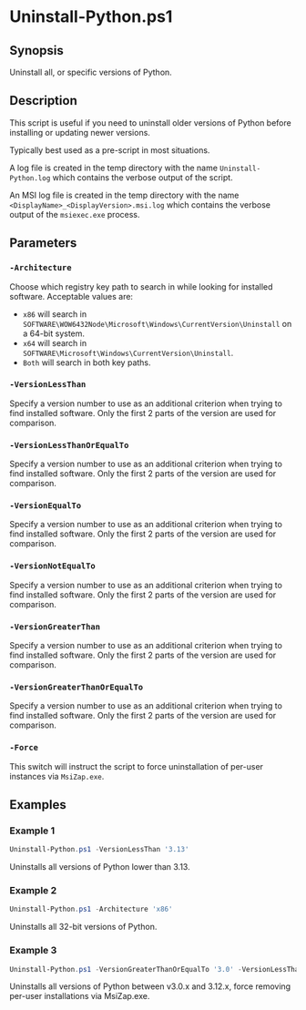 # Uninstall-Python.ps1

## Synopsis
Uninstall all, or specific versions of Python.

## Description
This script is useful if you need to uninstall older versions of Python before installing or updating newer versions.

Typically best used as a pre-script in most situations.

A log file is created in the temp directory with the name `Uninstall-Python.log` which contains the verbose output of the script.

An MSI log file is created in the temp directory with the name `<DisplayName>_<DisplayVersion>.msi.log` which contains the verbose output of the `msiexec.exe` process.

## Parameters

### `-Architecture`
Choose which registry key path to search in while looking for installed software. Acceptable values are:
- `x86` will search in `SOFTWARE\WOW6432Node\Microsoft\Windows\CurrentVersion\Uninstall` on a 64-bit system.
- `x64` will search in `SOFTWARE\Microsoft\Windows\CurrentVersion\Uninstall`.
- `Both` will search in both key paths.

### `-VersionLessThan`
Specify a version number to use as an additional criterion when trying to find installed software. Only the first 2 parts of the version are used for comparison.

### `-VersionLessThanOrEqualTo`
Specify a version number to use as an additional criterion when trying to find installed software. Only the first 2 parts of the version are used for comparison.

### `-VersionEqualTo`
Specify a version number to use as an additional criterion when trying to find installed software. Only the first 2 parts of the version are used for comparison.

### `-VersionNotEqualTo`
Specify a version number to use as an additional criterion when trying to find installed software. Only the first 2 parts of the version are used for comparison.

### `-VersionGreaterThan`
Specify a version number to use as an additional criterion when trying to find installed software. Only the first 2 parts of the version are used for comparison.

### `-VersionGreaterThanOrEqualTo`
Specify a version number to use as an additional criterion when trying to find installed software. Only the first 2 parts of the version are used for comparison.

### `-Force`
This switch will instruct the script to force uninstallation of per-user instances via `MsiZap.exe`.

## Examples

### Example 1
```powershell
Uninstall-Python.ps1 -VersionLessThan '3.13'
```
Uninstalls all versions of Python lower than 3.13.

### Example 2
```powershell
Uninstall-Python.ps1 -Architecture 'x86'
```
Uninstalls all 32-bit versions of Python.

### Example 3
```powershell
Uninstall-Python.ps1 -VersionGreaterThanOrEqualTo '3.0' -VersionLessThanOrEqualTo '3.12' -Force
```
Uninstalls all versions of Python between v3.0.x and 3.12.x, force removing per-user installations via MsiZap.exe.